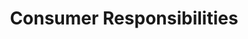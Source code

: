 ---
layout: page
title: Consumer Responsibilities
permalink: "/consumers/responsibilities" 
summary: |-
    Total consumer protection is a collective effort. Its actualisation demands inputs, not just from manufacturers, service providers and government, but also the consumer.
    
    The consumer has the responsibility to:
List:
- title: Be Aware 
  body: gather all the information and facts available about a product or service as well as keep abreast of changes and innovations in the market.

- title: Beware 
  body: be alert to the quality and safety of products and services before you purchase.

- title: Think Independently 
  body: make decisions about well-considered needs and wants

- title: Speak Out 
  body: inform manufacturers and government of your needs and expectations.

- title: Be an Ethical Consumer 
  body: be fair and never engage in dishonest practices which affects other consumers negatively.

- title: Complain 
  body: inform businesses and appropriate regulatory authorities about your dissatisfaction with a product or service in a fair and honest manner.

- title: Share Experience 
  body: inform other consumers about your experience with a product or service.

- title: Respect the Environment 
  body: avoid waste, littering and contributing to pollution. Promote sustainable consumption by ensuring that your consumption pattern doesn't impact the environment negatively.
---